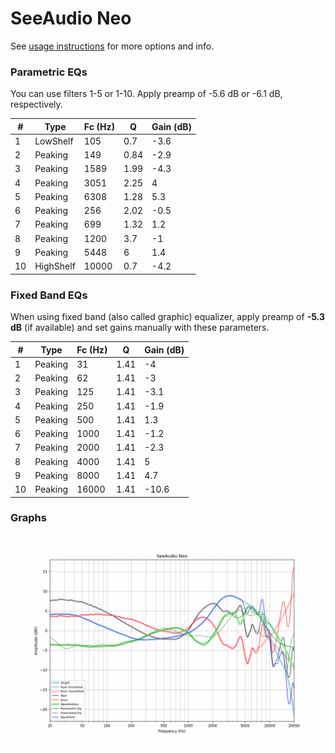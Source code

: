 # SeeAudio Neo
See [usage instructions](https://github.com/jaakkopasanen/AutoEq#usage) for more options and info.

### Parametric EQs
You can use filters 1-5 or 1-10. Apply preamp of -5.6 dB or -6.1 dB, respectively.

|   # | Type      |   Fc (Hz) |    Q |   Gain (dB) |
|-----|-----------|-----------|------|-------------|
|   1 | LowShelf  |       105 | 0.7  |        -3.6 |
|   2 | Peaking   |       149 | 0.84 |        -2.9 |
|   3 | Peaking   |      1589 | 1.99 |        -4.3 |
|   4 | Peaking   |      3051 | 2.25 |         4   |
|   5 | Peaking   |      6308 | 1.28 |         5.3 |
|   6 | Peaking   |       256 | 2.02 |        -0.5 |
|   7 | Peaking   |       699 | 1.32 |         1.2 |
|   8 | Peaking   |      1200 | 3.7  |        -1   |
|   9 | Peaking   |      5448 | 6    |         1.4 |
|  10 | HighShelf |     10000 | 0.7  |        -4.2 |

### Fixed Band EQs
When using fixed band (also called graphic) equalizer, apply preamp of **-5.3 dB** (if available) and set gains manually with these parameters.

|   # | Type    |   Fc (Hz) |    Q |   Gain (dB) |
|-----|---------|-----------|------|-------------|
|   1 | Peaking |        31 | 1.41 |        -4   |
|   2 | Peaking |        62 | 1.41 |        -3   |
|   3 | Peaking |       125 | 1.41 |        -3.1 |
|   4 | Peaking |       250 | 1.41 |        -1.9 |
|   5 | Peaking |       500 | 1.41 |         1.3 |
|   6 | Peaking |      1000 | 1.41 |        -1.2 |
|   7 | Peaking |      2000 | 1.41 |        -2.3 |
|   8 | Peaking |      4000 | 1.41 |         5   |
|   9 | Peaking |      8000 | 1.41 |         4.7 |
|  10 | Peaking |     16000 | 1.41 |       -10.6 |

### Graphs
![](./SeeAudio%20Neo.png)
